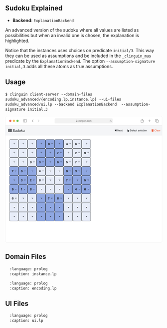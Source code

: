 ## Sudoku Explained

- **Backend**:   `ExplanationBackend`

An advanced version of the sudoku where all values are listed as possibilities but when an invalid one is chosen, the explanation is highlighted.

Notice that the instances uses choices on predicate `initial/3`. This way they can be used as assumptions and be included in the `_clinguin_mus` predicate by the `ExplanationBackend`. The option `--assumption-signature initial,3` adds all these atoms as true assumptions.


## Usage

```console
$ clinguin client-server --domain-files sudoku_advanced/{encoding.lp,instance.lp} --ui-files sudoku_advanced/ui.lp --backend ExplanationBackend  --assumption-signature initial,3
```



<img src="https://github.com/potassco/clinguin/blob/master/examples/angular/sudoku_advanced/ui.gif?raw=true">

## Domain Files

```{literalinclude} ../../../examples/angular/sudoku_advanced/instance.lp
  :language: prolog
  :caption: instance.lp
```
```{literalinclude} ../../../examples/angular/sudoku_advanced/encoding.lp
  :language: prolog
  :caption: encoding.lp
```

## UI Files

```{literalinclude} ../../../examples/angular/sudoku_advanced/ui.lp
  :language: prolog
  :caption: ui.lp
```


